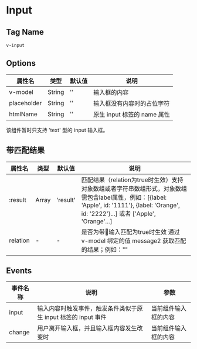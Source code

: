 # Input

## Tag Name

`v-input`

## Options

属性名   |    类型   |     默认值     |     说明
----    | ----    | ----    | ----    |
v-model | String    |   ''      |   输入框的内容
placeholder | String | '' | 输入框没有内容时的占位字符
htmlName | String | '' | 原生 input 标签的 name 属性


该组件暂时只支持 'text' 型的 input 输入框。

## 带匹配结果
属性名   |     类型   |  默认值    |     说明
----    | ----  | ----    | ----     |
:result  | Array | 'result'| 	匹配结果（relation为true时生效）支持对象数组或者字符串数组形式，对象数组需包含label属性，例如：[{label: 'Apple', id: '1111'}, {label: 'Orange', id: '2222'}...] 或者 ['Apple', 'Orange'...] |
relation | -|- | 是否为带输入匹配为true时生效 通过 v-model 绑定的值 message2 获取匹配的结果；例如："<v-input :result="result" relation ref="input" v-model="message2"/>"|

## Events

事件名称   |    说明    |    参数    |
----    | ----      | ----        |
input | 输入内容时触发事件，触发条件类似于原生 input 标签的 input 事件 | 当前组件输入框的内容
change | 用户离开输入框，并且输入框内容发生改变时 | 当前组件输入框的内容
